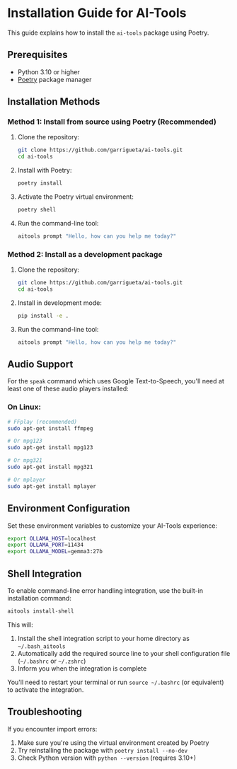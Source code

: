 # Installation Guide for AI-Tools

This guide explains how to install the `ai-tools` package using Poetry.

## Prerequisites

- Python 3.10 or higher
- [Poetry](https://python-poetry.org/docs/#installation) package manager

## Installation Methods

### Method 1: Install from source using Poetry (Recommended)

1. Clone the repository:
   ```bash
   git clone https://github.com/garrigueta/ai-tools.git
   cd ai-tools
   ```

2. Install with Poetry:
   ```bash
   poetry install
   ```

3. Activate the Poetry virtual environment:
   ```bash
   poetry shell
   ```

4. Run the command-line tool:
   ```bash
   aitools prompt "Hello, how can you help me today?"
   ```

### Method 2: Install as a development package

1. Clone the repository:
   ```bash
   git clone https://github.com/garrigueta/ai-tools.git
   cd ai-tools
   ```

2. Install in development mode:
   ```bash
   pip install -e .
   ```

3. Run the command-line tool:
   ```bash
   aitools prompt "Hello, how can you help me today?"
   ```

## Audio Support

For the `speak` command which uses Google Text-to-Speech, you'll need at least one of these audio players installed:

### On Linux:
```bash
# FFplay (recommended)
sudo apt-get install ffmpeg

# Or mpg123
sudo apt-get install mpg123

# Or mpg321
sudo apt-get install mpg321

# Or mplayer
sudo apt-get install mplayer
```

## Environment Configuration

Set these environment variables to customize your AI-Tools experience:

```bash
export OLLAMA_HOST=localhost
export OLLAMA_PORT=11434
export OLLAMA_MODEL=gemma3:27b
```

## Shell Integration

To enable command-line error handling integration, use the built-in installation command:

```bash
aitools install-shell
```

This will:
1. Install the shell integration script to your home directory as `~/.bash_aitools`
2. Automatically add the required source line to your shell configuration file (`~/.bashrc` or `~/.zshrc`)
3. Inform you when the integration is complete

You'll need to restart your terminal or run `source ~/.bashrc` (or equivalent) to activate the integration.

## Troubleshooting

If you encounter import errors:
1. Make sure you're using the virtual environment created by Poetry
2. Try reinstalling the package with `poetry install --no-dev`
3. Check Python version with `python --version` (requires 3.10+)